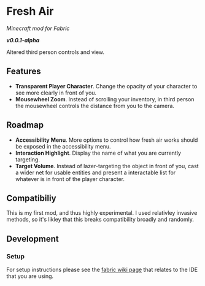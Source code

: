 # Fresh Air
_Minecraft mod for Fabric_

___v0.0.1-alpha___

Altered third person controls and view.

## Features
 - **Transparent Player Character**. Change the opacity of your character to see more clearly in front of you.
 - **Mousewheel Zoom**. Instead of scrolling your inventory, in third person the mousewheel controls the distance from you to the camera.

## Roadmap
 - **Accessibility Menu**. More options to control how fresh air works should be exposed in the accessibility menu.
 - **Interaction Highlight**. Display the name of what you are currently targeting.
 - **Target Volume**. Instead of lazer-targeting the object in front of you, cast a wider net for usable entities and present a interactable list for whatever is in front of the player character.


## Compatibiliy

This is my first mod, and thus highly experimental. I used relativley invasive methods, so it's likley that this breaks compatibility broadly and randomly.

## Development

### Setup

For setup instructions please see the [fabric wiki page](https://fabricmc.net/wiki/tutorial:setup) that relates to the IDE that you are using.
